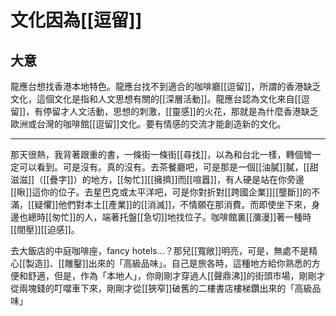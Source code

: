 # 文化因為[[逗留]]
## 大意
龍應台想找香港本地特色。龍應台找不到適合的咖啡廳[[逗留]]，所謂的香港缺乏文化，這個文化是指和人文思想有關的[[深層活動]]。龍應台認為文化來自[[逗留]]，有停留才人文活動，思想的刺激，[[靈感]]的火花，那就是為什麼香港缺乏歐洲或台灣的咖啡館[[逗留]]文化。要有情感的交流才能創造新的文化。

<hr>
那天很熱，我背著跟重的書，一條街一條街[[尋找]]，以為和台北一樣，轉個彎一定可以看到。可是沒有。真的沒有。去茶餐廳吧，可是那是一個[[油膩]]膩，[[甜滋滋]]（[[疊字]]）的地方，[[匆忙]][[擁擠]]而[[喧囂]]，有人硬是站在你旁邊[[瞅]]這你的位子。去星巴克或太平洋吧，可是你對折對[[跨國企業]][[壟斷]]的不滿，[[疑懼]]他們對本土[[產業]]的[[消滅]]，不情願在那消費。而即使坐下來，身邊也總時[[匆忙]]的人，端著托盤[[急切]]地找位子。咖啡館裏[[瀰漫]]著一種時[[間壓]][[迫感]]。

去大飯店的中庭咖啡座，fancy hotels...？那兒[[寬敞]]明亮，可是，無處不是精心[[製造]]、[[雕鑿]]出來的「高級品味」。自己是旅各時，這種地方給你熟悉的方便和舒適，但是，作為「本地人」，你剛剛才穿過人[[聲鼎沸]]的街頭市場，剛剛才從兩塊錢的叮噹車下來，剛剛才從[[狹窄]]破舊的二樓書店樓梯鑽出來的「高級品味」